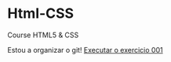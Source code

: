# Html-CSS
 Course HTML5 & CSS

Estou a organizar o git!
<a href="https://dariogabi.github.io/Html-CSS/Exercicios/ex001/index.html">Executar o exercicio 001 </a>